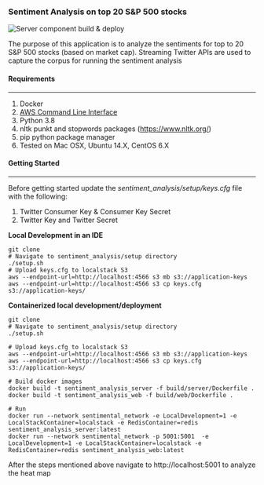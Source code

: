 ### Sentiment Analysis on top 20 S&P 500 stocks
![Server component build & deploy](https://github.com/gtinside/sentiment_analysis/workflows/Server%20component%20build%20&%20deploy/badge.svg?branch=master) 

The purpose of this application is to analyze the sentiments for top to 20 S&P 500 stocks (based on market cap). Streaming Twitter APIs are used to capture the corpus for running the sentiment analysis

#### Requirements
<hr/>

1. Docker 
2. [AWS Command Line Interface](https://docs.aws.amazon.com/cli/latest/userguide/cli-chap-install.html)
3. Python 3.8
4. nltk punkt and stopwords packages (https://www.nltk.org/)
5. pip python package manager
6. Tested on Mac OSX, Ubuntu 14.X, CentOS 6.X 

#### Getting Started
<hr/>

Before getting started update the *sentiment_analysis/setup/keys.cfg* file with the following:

1. Twitter Consumer Key & Consumer Key Secret
2. Twitter Key and Twitter Secret

**Local Development in an IDE**
```
git clone
# Navigate to sentiment_analysis/setup directory
./setup.sh
# Upload keys.cfg to localstack S3
aws --endpoint-url=http://localhost:4566 s3 mb s3://application-keys
aws --endpoint-url=http://localhost:4566 s3 cp keys.cfg  s3://application-keys/
```
**Containerized  local development/deployment**
```
git clone
# Navigate to sentiment_analysis/setup directory
./setup.sh

# Upload keys.cfg to localstack S3
aws --endpoint-url=http://localhost:4566 s3 mb s3://application-keys
aws --endpoint-url=http://localhost:4566 s3 cp keys.cfg  s3://application-keys/

# Build docker images
docker build -t sentiment_analysis_server -f build/server/Dockerfile .
docker build -t sentiment_analysis_web -f build/web/Dockerfile .

# Run
docker run --network sentimental_network -e LocalDevelopment=1 -e LocalStackContainer=localstack -e RedisContainer=redis sentiment_analysis_server:latest
docker run --network sentimental_network -p 5001:5001  -e LocalDevelopment=1 -e LocalStackContainer=localstack -e RedisContainer=redis sentiment_analysis_web:latest
```
After the steps mentioned above navigate to http://localhost:5001 to analyze the heat map

